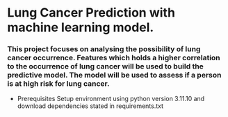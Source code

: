 # Lung Cancer Prediction with machine learning model.
### This project focuses on analysing the possibility of lung cancer occurrence. Features which holds a higher correlation to the occurrence of lung cancer will be used to build the predictive model. The model will be used to assess if a person is at high risk for lung cancer.

* Prerequisites
Setup environment using python version 3.11.10 and download dependencies stated in requirements.txt



